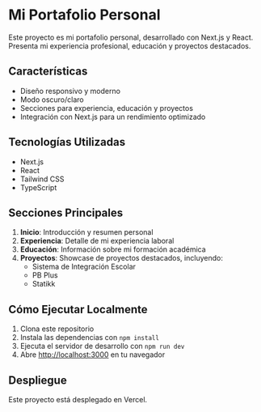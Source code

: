 # Mi Portafolio Personal

Este proyecto es mi portafolio personal, desarrollado con Next.js y React. Presenta mi experiencia profesional, educación y proyectos destacados.

## Características

- Diseño responsivo y moderno
- Modo oscuro/claro
- Secciones para experiencia, educación y proyectos
- Integración con Next.js para un rendimiento optimizado

## Tecnologías Utilizadas

- Next.js
- React
- Tailwind CSS
- TypeScript

## Secciones Principales

1. **Inicio**: Introducción y resumen personal
2. **Experiencia**: Detalle de mi experiencia laboral
3. **Educación**: Información sobre mi formación académica
4. **Proyectos**: Showcase de proyectos destacados, incluyendo:
   - Sistema de Integración Escolar
   - PB Plus
   - Statikk

## Cómo Ejecutar Localmente

1. Clona este repositorio
2. Instala las dependencias con `npm install`
3. Ejecuta el servidor de desarrollo con `npm run dev`
4. Abre [http://localhost:3000](http://localhost:3000) en tu navegador

## Despliegue

Este proyecto está desplegado en Vercel.
